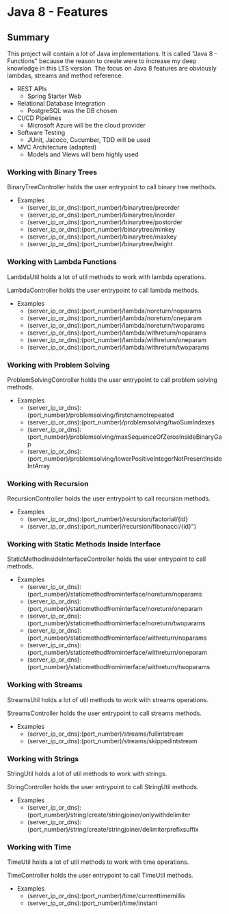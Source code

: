 # Java 8 - Features

## Summary

This project will contain a lot of Java implementations.
It is called "Java 8 - Functions" because the reason to create were to increase my deep knowledge in this LTS version.
The focus on Java 8 features are obviously lambdas, streams and method reference. 

* REST APIs
  * Spring Starter Web
* Relational Database Integration
  * PostgreSQL was the DB chosen
* CI/CD Pipelines
  * Microsoft Azure will be the cloud provider
* Software Testing
  * JUnit, Jacoco, Cucumber, TDD will be used
* MVC Architecture (adapted)
  * Models and Views will bem highly used

### Working with Binary Trees
BinaryTreeController holds the user entrypoint to call binary tree methods.
* Examples
  * (server_ip_or_dns):(port_number)/binarytree/preorder
  * (server_ip_or_dns):(port_number)/binarytree/inorder
  * (server_ip_or_dns):(port_number)/binarytree/postorder
  * (server_ip_or_dns):(port_number)/binarytree/minkey
  * (server_ip_or_dns):(port_number)/binarytree/maxkey
  * (server_ip_or_dns):(port_number)/binarytree/height

### Working with Lambda Functions
LambdaUtil holds a lot of util methods to work with lambda operations.

LambdaController holds the user entrypoint to call lambda methods.
* Examples
  * (server_ip_or_dns):(port_number)/lambda/noreturn/noparams
  * (server_ip_or_dns):(port_number)/lambda/noreturn/oneparam
  * (server_ip_or_dns):(port_number)/lambda/noreturn/twoparams
  * (server_ip_or_dns):(port_number)/lambda/withreturn/noparams
  * (server_ip_or_dns):(port_number)/lambda/withreturn/oneparam
  * (server_ip_or_dns):(port_number)/lambda/withreturn/twoparams

### Working with Problem Solving
ProblemSolvingController holds the user entrypoint to call problem solving methods.
* Examples
  * (server_ip_or_dns):(port_number)/problemsolving/firstcharnotrepeated
  * (server_ip_or_dns):(port_number)/problemsolving/twoSumIndexes
  * (server_ip_or_dns):(port_number)/problemsolving/maxSequenceOfZerosInsideBinaryGap
  * (server_ip_or_dns):(port_number)/problemsolving/lowerPositiveIntegerNotPresentInsideIntArray
  
### Working with Recursion
RecursionController holds the user entrypoint to call recursion methods.
* Examples
  * (server_ip_or_dns):(port_number)/recursion/factorial/{id}
  * (server_ip_or_dns):(port_number)/recursion/fibonacci/{id}")

### Working with Static Methods Inside Interface
StaticMethodInsideInterfaceController holds the user entrypoint to call methods.
* Examples
  * (server_ip_or_dns):(port_number)/staticmethodfrominterface/noreturn/noparams
  * (server_ip_or_dns):(port_number)/staticmethodfrominterface/noreturn/oneparam
  * (server_ip_or_dns):(port_number)/staticmethodfrominterface/noreturn/twoparams
  * (server_ip_or_dns):(port_number)/staticmethodfrominterface/withreturn/noparams
  * (server_ip_or_dns):(port_number)/staticmethodfrominterface/withreturn/oneparam
  * (server_ip_or_dns):(port_number)/staticmethodfrominterface/withreturn/twoparams

### Working with Streams
StreamsUtil holds a lot of util methods to work with streams operations.

StreamsController holds the user entrypoint to call streams methods.
* Examples
  * (server_ip_or_dns):(port_number)/streams/fullintstream
  * (server_ip_or_dns):(port_number)/streams/skippedintstream
  
### Working with Strings
StringUtil holds a lot of util methods to work with strings.

StringController holds the user entrypoint to call StringUtil methods.
* Examples
  * (server_ip_or_dns):(port_number)/string/create/stringjoiner/onlywithdelimiter
  * (server_ip_or_dns):(port_number)/string/create/stringjoiner/delimiterprefixsuffix

### Working with Time

TimeUtil holds a lot of util methods to work with time operations.

TimeController holds the user entrypoint to call TimeUtil methods.
* Examples
  * (server_ip_or_dns):(port_number)/time/currenttimemillis
  * (server_ip_or_dns):(port_number)/time/instant